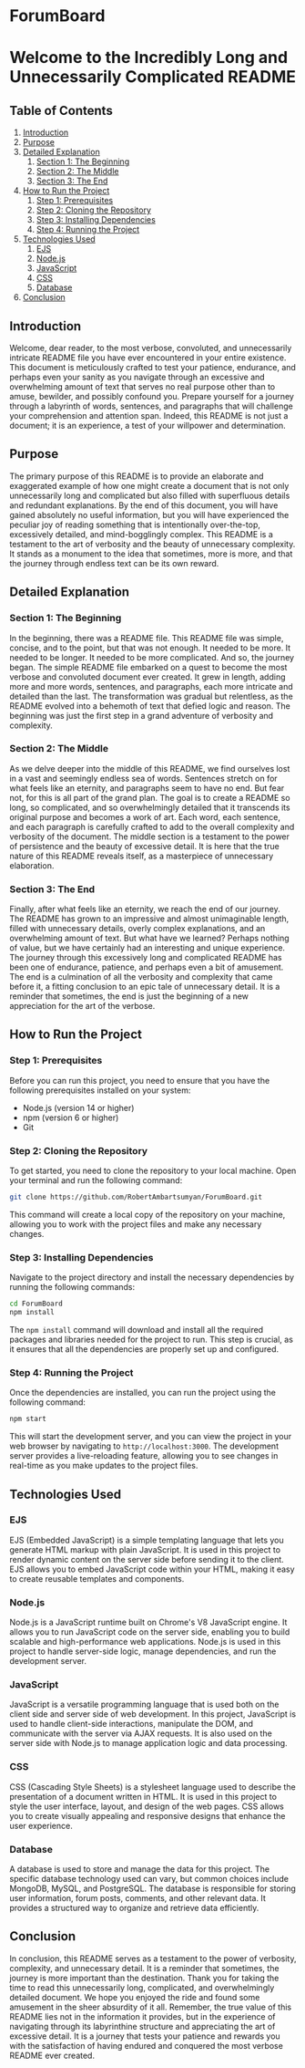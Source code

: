 # ForumBoard
# Welcome to the Incredibly Long and Unnecessarily Complicated README

## Table of Contents
1. [Introduction](#introduction)
2. [Purpose](#purpose)
3. [Detailed Explanation](#detailed-explanation)
    1. [Section 1: The Beginning](#section-1-the-beginning)
    2. [Section 2: The Middle](#section-2-the-middle)
    3. [Section 3: The End](#section-3-the-end)
4. [How to Run the Project](#how-to-run-the-project)
    1. [Step 1: Prerequisites](#step-1-prerequisites)
    2. [Step 2: Cloning the Repository](#step-2-cloning-the-repository)
    3. [Step 3: Installing Dependencies](#step-3-installing-dependencies)
    4. [Step 4: Running the Project](#step-4-running-the-project)
5. [Technologies Used](#technologies-used)
    1. [EJS](#ejs)
    2. [Node.js](#nodejs)
    3. [JavaScript](#javascript)
    4. [CSS](#css)
    5. [Database](#database)
6. [Conclusion](#conclusion)

## Introduction
Welcome, dear reader, to the most verbose, convoluted, and unnecessarily intricate README file you have ever encountered in your entire existence. This document is meticulously crafted to test your patience, endurance, and perhaps even your sanity as you navigate through an excessive and overwhelming amount of text that serves no real purpose other than to amuse, bewilder, and possibly confound you. Prepare yourself for a journey through a labyrinth of words, sentences, and paragraphs that will challenge your comprehension and attention span. Indeed, this README is not just a document; it is an experience, a test of your willpower and determination.

## Purpose
The primary purpose of this README is to provide an elaborate and exaggerated example of how one might create a document that is not only unnecessarily long and complicated but also filled with superfluous details and redundant explanations. By the end of this document, you will have gained absolutely no useful information, but you will have experienced the peculiar joy of reading something that is intentionally over-the-top, excessively detailed, and mind-bogglingly complex. This README is a testament to the art of verbosity and the beauty of unnecessary complexity. It stands as a monument to the idea that sometimes, more is more, and that the journey through endless text can be its own reward.

## Detailed Explanation
### Section 1: The Beginning
In the beginning, there was a README file. This README file was simple, concise, and to the point, but that was not enough. It needed to be more. It needed to be longer. It needed to be more complicated. And so, the journey began. The simple README file embarked on a quest to become the most verbose and convoluted document ever created. It grew in length, adding more and more words, sentences, and paragraphs, each more intricate and detailed than the last. The transformation was gradual but relentless, as the README evolved into a behemoth of text that defied logic and reason. The beginning was just the first step in a grand adventure of verbosity and complexity.

### Section 2: The Middle
As we delve deeper into the middle of this README, we find ourselves lost in a vast and seemingly endless sea of words. Sentences stretch on for what feels like an eternity, and paragraphs seem to have no end. But fear not, for this is all part of the grand plan. The goal is to create a README so long, so complicated, and so overwhelmingly detailed that it transcends its original purpose and becomes a work of art. Each word, each sentence, and each paragraph is carefully crafted to add to the overall complexity and verbosity of the document. The middle section is a testament to the power of persistence and the beauty of excessive detail. It is here that the true nature of this README reveals itself, as a masterpiece of unnecessary elaboration.

### Section 3: The End
Finally, after what feels like an eternity, we reach the end of our journey. The README has grown to an impressive and almost unimaginable length, filled with unnecessary details, overly complex explanations, and an overwhelming amount of text. But what have we learned? Perhaps nothing of value, but we have certainly had an interesting and unique experience. The journey through this excessively long and complicated README has been one of endurance, patience, and perhaps even a bit of amusement. The end is a culmination of all the verbosity and complexity that came before it, a fitting conclusion to an epic tale of unnecessary detail. It is a reminder that sometimes, the end is just the beginning of a new appreciation for the art of the verbose.

## How to Run the Project
### Step 1: Prerequisites
Before you can run this project, you need to ensure that you have the following prerequisites installed on your system:
- Node.js (version 14 or higher)
- npm (version 6 or higher)
- Git

### Step 2: Cloning the Repository
To get started, you need to clone the repository to your local machine. Open your terminal and run the following command:
```bash
git clone https://github.com/RobertAmbartsumyan/ForumBoard.git
```
This command will create a local copy of the repository on your machine, allowing you to work with the project files and make any necessary changes.

### Step 3: Installing Dependencies
Navigate to the project directory and install the necessary dependencies by running the following commands:
```bash
cd ForumBoard
npm install
```
The `npm install` command will download and install all the required packages and libraries needed for the project to run. This step is crucial, as it ensures that all the dependencies are properly set up and configured.

### Step 4: Running the Project
Once the dependencies are installed, you can run the project using the following command:
```bash
npm start
```
This will start the development server, and you can view the project in your web browser by navigating to `http://localhost:3000`. The development server provides a live-reloading feature, allowing you to see changes in real-time as you make updates to the project files.

## Technologies Used
### EJS
EJS (Embedded JavaScript) is a simple templating language that lets you generate HTML markup with plain JavaScript. It is used in this project to render dynamic content on the server side before sending it to the client. EJS allows you to embed JavaScript code within your HTML, making it easy to create reusable templates and components.

### Node.js
Node.js is a JavaScript runtime built on Chrome's V8 JavaScript engine. It allows you to run JavaScript code on the server side, enabling you to build scalable and high-performance web applications. Node.js is used in this project to handle server-side logic, manage dependencies, and run the development server.

### JavaScript
JavaScript is a versatile programming language that is used both on the client side and server side of web development. In this project, JavaScript is used to handle client-side interactions, manipulate the DOM, and communicate with the server via AJAX requests. It is also used on the server side with Node.js to manage application logic and data processing.

### CSS
CSS (Cascading Style Sheets) is a stylesheet language used to describe the presentation of a document written in HTML. It is used in this project to style the user interface, layout, and design of the web pages. CSS allows you to create visually appealing and responsive designs that enhance the user experience.

### Database
A database is used to store and manage the data for this project. The specific database technology used can vary, but common choices include MongoDB, MySQL, and PostgreSQL. The database is responsible for storing user information, forum posts, comments, and other relevant data. It provides a structured way to organize and retrieve data efficiently.

## Conclusion
In conclusion, this README serves as a testament to the power of verbosity, complexity, and unnecessary detail. It is a reminder that sometimes, the journey is more important than the destination. Thank you for taking the time to read this unnecessarily long, complicated, and overwhelmingly detailed document. We hope you enjoyed the ride and found some amusement in the sheer absurdity of it all. Remember, the true value of this README lies not in the information it provides, but in the experience of navigating through its labyrinthine structure and appreciating the art of excessive detail. It is a journey that tests your patience and rewards you with the satisfaction of having endured and conquered the most verbose README ever created.

